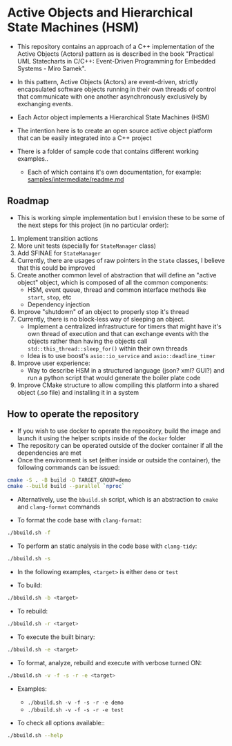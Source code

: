 # Active Objects and Hierarchical State Machines (HSM)

- This repository contains an approach of a C++ implementation of the Active Objects (Actors) pattern as is described in the book "Practical UML Statecharts in C/C++: Event-Driven Programming for Embedded Systems - Miro Samek".

- In this pattern, Active Objects (Actors) are event-driven, strictly encapsulated software objects running in their own threads of control that communicate with one another asynchronously exclusively by exchanging events.

- Each Actor object implements a Hierarchical State Machines (HSM)

- The intention here is to create an open source active object platform that can be easily integrated into a C++ project

- There is a folder of sample code that contains different working examples..

    - Each of which contains it's own documentation, for example: [samples/intermediate/readme.md](/samples/intermediate/readme.md)

## Roadmap

- This is working simple implementation but I envision these to be some of the next steps for this project (in no particular order):

1. Implement transition actions
1. More unit tests (specially for `StateManager` class)
1. Add SFINAE for `StateManager`
1. Currently, there are usages of raw pointers in the `State` classes, I believe that this could be improved
1. Create another common level of abstraction that will define an "active object" object, which is composed of all the common components:
    - HSM, event queue, thread and common interface methods like `start`, `stop`, etc
    - Dependency injection
1. Improve "shutdown" of an object to properly stop it's thread
1. Currently, there is no block-less way of sleeping an object.
    - Implement a centralized infrastructure for timers that might have it's own thread of execution and that can exchange events with the objects rather than having the objects call `std::this_thread::sleep_for()` within their own threads
    - Idea is to use boost's `asio::io_service` and `asio::deadline_timer`
1. Improve user experience:
    - Way to describe HSM in a structured language (json? xml? GUI?) and run a python script that would generate the boiler plate code
1. Improve CMake structure to allow compiling this platform into a shared object (.so file) and installing it in a system

## How to operate the repository

- If you wish to use docker to operate the repository, build the image and launch it using the helper scripts inside of the `docker` folder
- The repository can be operated outside of the docker container if all the dependencies are met
- Once the environment is set (either inside or outside the container), the following commands can be issued:

```bash
cmake -S . -B build -D TARGET_GROUP=demo
cmake --build build --parallel `nproc`
```

- Alternatively, use the `bbuild.sh` script, which is an abstraction to `cmake` and `clang-format` commands

- To format the code base with `clang-format`:
```bash
./bbuild.sh -f
```

- To perform an static analysis in the code base with `clang-tidy`:
```bash
./bbuild.sh -s
```

- In the following examples, `<target>` is either `demo` or `test`

- To build:
```bash
./bbuild.sh -b <target>
```

- To rebuild:
```bash
./bbuild.sh -r <target>
```

- To execute the built binary:
```bash
./bbuild.sh -e <target>
```

- To format, analyze, rebuild and execute with verbose turned ON:
```bash
./bbuild.sh -v -f -s -r -e <target>
```

- Examples:
    - `./bbuild.sh -v -f -s -r -e demo`
    - `./bbuild.sh -v -f -s -r -e test`

- To check all options available::
```bash
./bbuild.sh --help
```